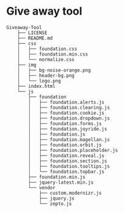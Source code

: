 # Give away tool

    Giveaway-Tool
        ├── LICENSE
        ├── README.md
        ├── css
        │   ├── foundation.css
        │   ├── foundation.min.css
        │   └── normalize.css
        ├── img
        │   ├── bg-noise-orange.png
        │   ├── header-bg.png
        │   └── logo.png
        ├── index.html
        └── js
            ├── foundation
            │   ├── foundation.alerts.js
            │   ├── foundation.clearing.js
            │   ├── foundation.cookie.js
            │   ├── foundation.dropdown.js
            │   ├── foundation.forms.js
            │   ├── foundation.joyride.js
            │   ├── foundation.js
            │   ├── foundation.magellan.js
            │   ├── foundation.orbit.js
            │   ├── foundation.placeholder.js
            │   ├── foundation.reveal.js
            │   ├── foundation.section.js
            │   ├── foundation.tooltips.js
            │   └── foundation.topbar.js
            ├── foundation.min.js
            ├── jquery-latest.min.js
            └── vendor
                ├── custom.modernizr.js
                ├── jquery.js
                └── zepto.js
